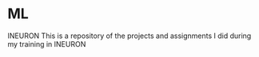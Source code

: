# ML
INEURON
This is a repository of the projects and assignments I did during my training in INEURON
